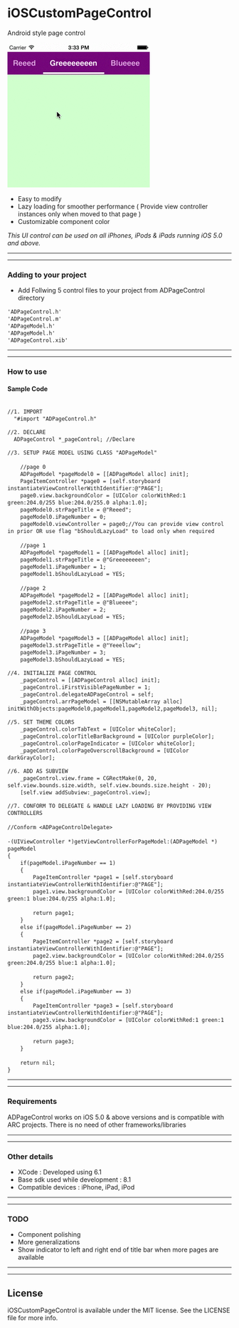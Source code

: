 # iOSCustomPageControl
Android style page control

![      ](\pageControl.gif "")       


* Easy to modify 
* Lazy loading for smoother performance ( Provide view controller instances only when moved to that page )
* Customizable component color

<em>This UI control can be used on all iPhones, iPods & iPads running iOS 5.0 and above.</em>

---
---

### Adding to your project


* Add Follwing 5 control files to your project from ADPageControl directory

```
'ADPageControl.h'
'ADPageControl.m'
'ADPageModel.h'
'ADPageModel.h'
'ADPageControl.xib'
```

---
---

### How to use

#### Sample Code

```obj-c

//1. IMPORT
  "#import "ADPageControl.h"
```

```obj-c
//2. DECLARE
  ADPageControl *_pageControl; //Declare
```  

```obj-c  
//3. SETUP PAGE MODEL USING CLASS "ADPageModel"

    //page 0
    ADPageModel *pageModel0 = [[ADPageModel alloc] init];
    PageItemController *page0 = [self.storyboard instantiateViewControllerWithIdentifier:@"PAGE"];
    page0.view.backgroundColor = [UIColor colorWithRed:1 green:204.0/255 blue:204.0/255.0 alpha:1.0];
    pageModel0.strPageTitle = @"Reeed";
    pageModel0.iPageNumber = 0;
    pageModel0.viewController = page0;//You can provide view control in prior OR use flag "bShouldLazyLoad" to load only when required

    //page 1
    ADPageModel *pageModel1 = [[ADPageModel alloc] init];
    pageModel1.strPageTitle = @"Greeeeeeeen";
    pageModel1.iPageNumber = 1;
    pageModel1.bShouldLazyLoad = YES;
    
    //page 2
    ADPageModel *pageModel2 = [[ADPageModel alloc] init];
    pageModel2.strPageTitle = @"Blueeee";
    pageModel2.iPageNumber = 2;
    pageModel2.bShouldLazyLoad = YES;
    
    //page 3
    ADPageModel *pageModel3 = [[ADPageModel alloc] init];
    pageModel3.strPageTitle = @"Yeeellow";
    pageModel3.iPageNumber = 3;
    pageModel3.bShouldLazyLoad = YES;  
```

```obj-c
//4. INITIALIZE PAGE CONTROL
    _pageControl = [[ADPageControl alloc] init];
    _pageControl.iFirstVisiblePageNumber = 1;
    _pageControl.delegateADPageControl = self;
    _pageControl.arrPageModel = [[NSMutableArray alloc] initWithObjects:pageModel0,pageModel1,pageModel2,pageModel3, nil];
```

```obj-c
//5. SET THEME COLORS
    _pageControl.colorTabText = [UIColor whiteColor];
    _pageControl.colorTitleBarBackground = [UIColor purpleColor];
    _pageControl.colorPageIndicator = [UIColor whiteColor];
    _pageControl.colorPageOverscrollBackground = [UIColor darkGrayColor];
```

```obj-c
//6. ADD AS SUBVIEW
    _pageControl.view.frame = CGRectMake(0, 20, self.view.bounds.size.width, self.view.bounds.size.height - 20);
    [self.view addSubview:_pageControl.view];
```

```obj-c
//7. CONFORM TO DELEGATE & HANDLE LAZY LOADING BY PROVIDING VIEW CONTROLLERS

//Conform <ADPageControlDelegate>

-(UIViewController *)getViewControllerForPageModel:(ADPageModel *) pageModel
{
    if(pageModel.iPageNumber == 1)
    {
        PageItemController *page1 = [self.storyboard instantiateViewControllerWithIdentifier:@"PAGE"];
        page1.view.backgroundColor = [UIColor colorWithRed:204.0/255 green:1 blue:204.0/255 alpha:1.0];

        return page1;
    }
    else if(pageModel.iPageNumber == 2)
    {
        PageItemController *page2 = [self.storyboard instantiateViewControllerWithIdentifier:@"PAGE"];
        page2.view.backgroundColor = [UIColor colorWithRed:204.0/255 green:204.0/255 blue:1 alpha:1.0];
        
        return page2;
    }
    else if(pageModel.iPageNumber == 3)
    {
        PageItemController *page3 = [self.storyboard instantiateViewControllerWithIdentifier:@"PAGE"];
        page3.view.backgroundColor = [UIColor colorWithRed:1 green:1 blue:204.0/255 alpha:1.0];
        
        return page3;
    }
    
    return nil;
}

```


---
---

### Requirements

ADPageControl works on iOS 5.0 & above versions and is compatible with ARC projects. There is no need of other frameworks/libraries

---
---

### Other details

* XCode : Developed using 6.1
* Base sdk used while development : 8.1
* Compatible devices : iPhone, iPad, iPod

---
---

### TODO

* Component polishing
* More generalizations
* Show indicator to left and right end of title bar when more pages are available

---
---
## License

iOSCustomPageControl is available under the MIT license. See the LICENSE file for more info.